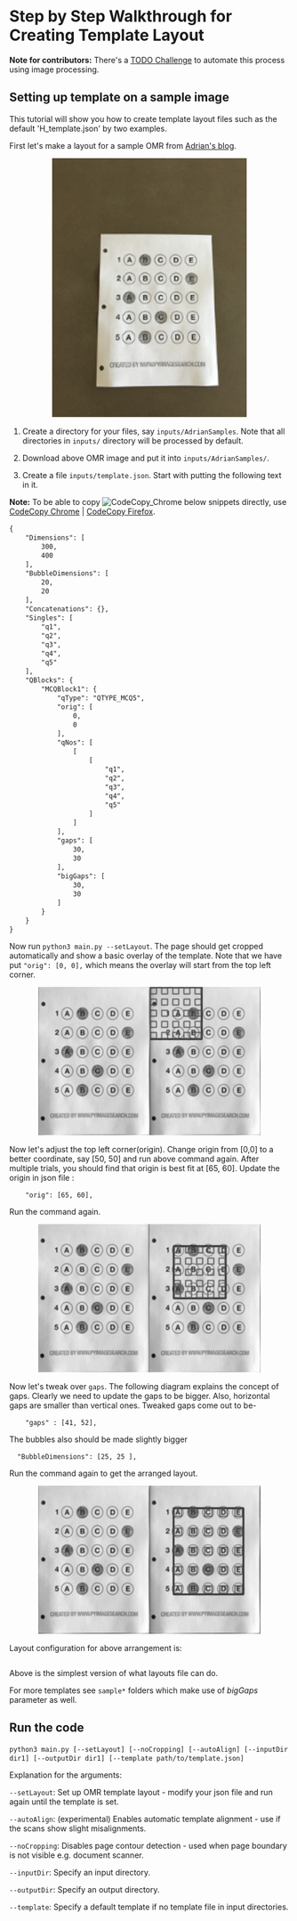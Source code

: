 # Step by Step Walkthrough for Creating Template Layout
**Note for contributors:** There's a [TODO Challenge](./TODOs) to automate this process using image processing. 

## Setting up template on a sample image
This tutorial will show you how to create template layout files such as the default 'H_template.json' by two examples.

<!-- TODO explain directory structure here -->

First let's make a layout for a sample OMR from [Adrian's blog](https://pyimagesearch.com/2016/10/03/bubble-sheet-multiple-choice-scanner-and-test-grader-using-omr-python-and-opencv/).
<!-- image here -->
<p align="center">
  <img alt="Adrian OMR" width="350" src="./images/AdrianSample/HE/adrian_omr.png">
</p>

1. Create a directory for your files, say `inputs/AdrianSamples`. Note that all directories in `inputs/` directory will be processed by default.

2. Download above OMR image and put it into `inputs/AdrianSamples/`.

3. Create a file `inputs/template.json`. Start with putting the following text in it.

**Note:** To be able to copy <span><img alt="CodeCopy_Chrome" height="20" src="https://upload.wikimedia.org/wikipedia/commons/thumb/9/91/Octicons-clippy.svg/200px-Octicons-clippy.svg.png"></span> below snippets directly, use [CodeCopy Chrome](https://chrome.google.com/webstore/detail/codecopy/fkbfebkcoelajmhanocgppanfoojcdmg) | [CodeCopy Firefox](https://addons.mozilla.org/en-US/firefox/addon/codecopy/).

```
{
    "Dimensions": [
        300,
        400
    ],
    "BubbleDimensions": [
        20,
        20
    ],
    "Concatenations": {},
    "Singles": [
        "q1",
        "q2",
        "q3",
        "q4",
        "q5"
    ],
    "QBlocks": {
        "MCQBlock1": {
            "qType": "QTYPE_MCQ5",
            "orig": [
                0,
                0
            ],
            "qNos": [
                [
                    [
                        "q1",
                        "q2",
                        "q3",
                        "q4",
                        "q5"
                    ]
                ]
            ],
            "gaps": [
                30,
                30
            ],
            "bigGaps": [
                30,
                30
            ]
        }
    }
}
```

Now run `python3 main.py --setLayout`. The page should get cropped automatically and show a basic overlay of the template.
Note that we have put `"orig": [0, 0],` which means the overlay will start from the top left corner.

<p align="center">
  <img alt="Initial Layout" width="400" src="./images/initial_layout.png">
</p>
Now let's adjust the top left corner(origin). Change origin from [0,0] to a better coordinate, say [50, 50] and run above command again. After multiple trials, you should find that origin is best fit at [65, 60]. Update the origin in json file : 

```
    "orig": [65, 60],
```
Run the command again.
<!-- Put origin_step here -->
<p align="center">
  <img alt="Origin Step" width="400" src="./images/origin_step.png">
</p>

Now let's tweak over `gaps`. The following diagram explains the concept of gaps. 
Clearly we need to update the gaps to be bigger. Also, horizontal gaps are smaller than vertical ones. Tweaked gaps come out to be- 
```
    "gaps" : [41, 52],
```
The bubbles also should be made slightly bigger
```
  "BubbleDimensions": [25, 25 ],
```
Run the command again to get the arranged layout.
<!-- put final_layout here -->
<p align="center">
  <img alt="Final Layout" width="400" src="./images/final_layout.png">
</p>

Layout configuration for above arrangement is:
```

```
Above is the simplest version of what layouts file can do. 

For more templates see `sample*` folders which make use of *bigGaps* parameter as well.
<!-- 
	4. Put marker crop(If any) at `inputs/omr_marker.jpg`. Adjust SheetToMarkerWidthRatio in globals.py 
-->

<!-- bummer: do not change the header text as it's linked -->
## Run the code
```
python3 main.py [--setLayout] [--noCropping] [--autoAlign] [--inputDir dir1] [--outputDir dir1] [--template path/to/template.json]
```
Explanation for the arguments:

`--setLayout`: Set up OMR template layout - modify your json file and run again until the template is set.

`--autoAlign`: (experimental) Enables automatic template alignment - use if the scans show slight misalignments.

`--noCropping`: Disables page contour detection - used when page boundary is not visible e.g. document scanner.

`--inputDir`: Specify an input directory.

`--outputDir`: Specify an output directory.

`--template`: Specify a default template if no template file in input directories.


<!-- mention col_orient by example -->